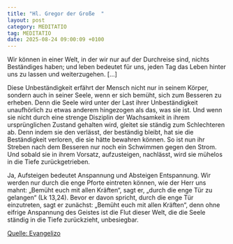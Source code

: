 ```yaml
---
title: "Hl. Gregor der Große  "
layout: post
category: MEDITATIO
tag: MEDITATIO
date: 2025-08-24 09:00:09 +0100
---
```

Wir können in einer Welt, in der wir nur auf der Durchreise sind, nichts Beständiges haben; und leben bedeutet für uns, jeden Tag das Leben hinter uns zu lassen und weiterzugehen. [...]
 
Diese Unbeständigkeit erfährt der Mensch nicht nur in seinem Körper, sondern auch in seiner Seele, wenn er sich bemüht, sich zum Besseren zu erheben.<!--more--> Denn die Seele wird unter der Last ihrer Unbeständigkeit unaufhörlich zu etwas anderem hingezogen als das, was sie ist. Und wenn sie nicht durch eine strenge Disziplin der Wachsamkeit in ihrem ursprünglichen Zustand gehalten wird, gleitet sie ständig zum Schlechteren ab. Denn indem sie den verlässt, der beständig bleibt, hat sie die Beständigkeit verloren, die sie hätte bewahren können. So ist nun ihr Streben nach dem Besseren nur noch ein Schwimmen gegen den Strom. Und sobald sie in ihrem Vorsatz, aufzusteigen, nachlässt, wird sie mühelos in die Tiefe zurückgetrieben.
 
Ja, Aufsteigen bedeutet Anspannung und Absteigen Entspannung. Wir werden nur durch die enge Pforte eintreten können, wie der Herr uns mahnt: „Bemüht euch mit allen Kräften“, sagt er, „durch die enge Tür zu gelangen“ (Lk 13,24). Bevor er davon spricht, durch die enge Tür einzutreten, sagt er zunächst: „Bemüht euch mit allen Kräften“, denn ohne eifrige Anspannung des Geistes ist die Flut dieser Welt, die die Seele ständig in die Tiefe zurückzieht, unbesiegbar.

[Quelle: Evangelizo](https://evangeliumtagfuertag.org/DE/gospel)
